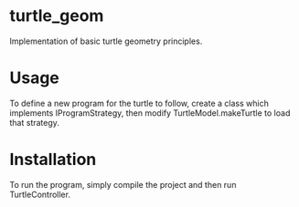 # turtle_geom
Implementation of basic turtle geometry principles.

# Usage
To define a new program for the turtle to follow, create a class which implements IProgramStrategy, then modify TurtleModel.makeTurtle to load that strategy.

# Installation
To run the program, simply compile the project and then run TurtleController.
